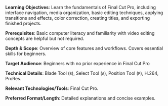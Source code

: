 **Learning Objectives**: Learn the fundamentals of Final Cut Pro, including interface navigation, media organization, basic editing techniques, applying transitions and effects, color correction, creating titles, and exporting finished projects.

**Prerequisites**: Basic computer literacy and familiarity with video editing concepts are helpful but not required.

**Depth & Scope**: Overview of core features and workflows. Covers essential skills for beginners.

**Target Audience**: Beginners with no prior experience in Final Cut Pro

**Technical Details**: Blade Tool (`B`), Select Tool (`A`), Position Tool (`P`), H.264, ProRes.

**Relevant Technologies/Tools**: Final Cut Pro.

**Preferred Format/Length**: Detailed explanations and concise examples.
